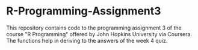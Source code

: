 # R-Programming-Assignment3

This repository contains code to the programming assignment 3 of the course "R Programming" offered by John Hopkins University via Coursera. The functions help in deriving to the answers of the week 4 quiz.
